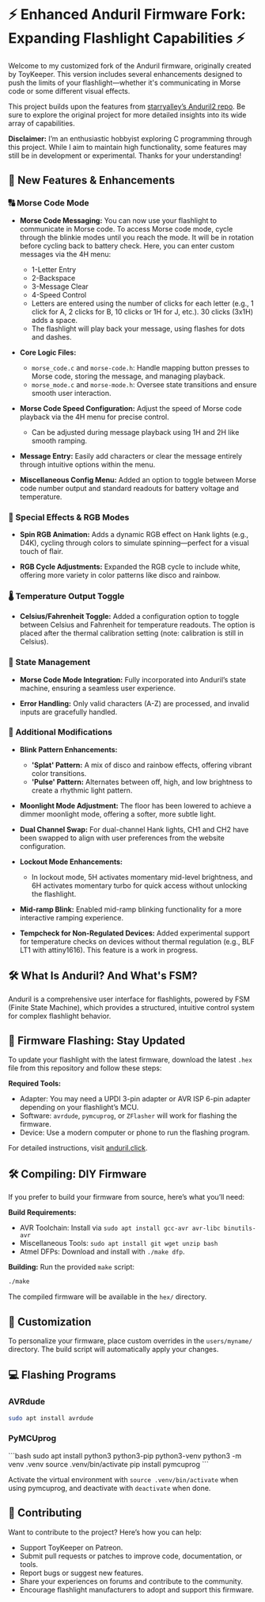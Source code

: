 # ⚡ Enhanced Anduril Firmware Fork: Expanding Flashlight Capabilities ⚡

Welcome to my customized fork of the Anduril firmware, originally created by ToyKeeper. This version includes several enhancements designed to push the limits of your flashlight—whether it's communicating in Morse code or some different visual effects.

This project builds upon the features from [starryalley’s Anduril2 repo](https://github.com/starryalley/Anduril2). Be sure to explore the original project for more detailed insights into its wide array of capabilities.

**Disclaimer:** I’m an enthusiastic hobbyist exploring C programming through this project. While I aim to maintain high functionality, some features may still be in development or experimental. Thanks for your understanding!

## 🌟 New Features & Enhancements

### 🔠 Morse Code Mode

  * **Morse Code Messaging:** You can now use your flashlight to communicate in Morse code. To access Morse code mode, cycle through the blinkie modes until you reach the mode. It will be in rotation before cycling back to battery check. Here, you can enter custom messages via the 4H menu:
    - 1-Letter Entry
    - 2-Backspace
    - 3-Message Clear
    - 4-Speed Control
    - Letters are entered using the number of clicks for each letter (e.g., 1 click for A, 2 clicks for B, 10 clicks or 1H for J, etc.). 30 clicks (3x1H) adds a space.
    - The flashlight will play back your message, using flashes for dots and dashes.
    
  * **Core Logic Files:**
    - `morse_code.c` and `morse-code.h`: Handle mapping button presses to Morse code, storing the message, and managing playback.
    - `morse_mode.c` and `morse-mode.h`: Oversee state transitions and ensure smooth user interaction.

  * **Morse Code Speed Configuration:** Adjust the speed of Morse code playback via the 4H menu for precise control.
    - Can be adjusted during message playback using 1H and 2H like smooth ramping.

  * **Message Entry:** Easily add characters or clear the message entirely through intuitive options within the menu.

  * **Miscellaneous Config Menu:** Added an option to toggle between Morse code number output and standard readouts for battery voltage and temperature.

### 🎨 Special Effects & RGB Modes

  * **Spin RGB Animation:** Adds a dynamic RGB effect on Hank lights (e.g., D4K), cycling through colors to simulate spinning—perfect for a visual touch of flair.

  * **RGB Cycle Adjustments:** Expanded the RGB cycle to include white, offering more variety in color patterns like disco and rainbow.

### 🌡️ Temperature Output Toggle

  * **Celsius/Fahrenheit Toggle:** Added a configuration option to toggle between Celsius and Fahrenheit for temperature readouts. The option is placed after the thermal calibration setting (note: calibration is still in Celsius).

### 🔄 State Management

  * **Morse Code Mode Integration:** Fully incorporated into Anduril’s state machine, ensuring a seamless user experience.
    
  * **Error Handling:** Only valid characters (A-Z) are processed, and invalid inputs are gracefully handled.

### 🔧 Additional Modifications

  * **Blink Pattern Enhancements:**
      - **'Splat' Pattern:** A mix of disco and rainbow effects, offering vibrant color transitions.
      - **'Pulse' Pattern:** Alternates between off, high, and low brightness to create a rhythmic light pattern.

  * **Moonlight Mode Adjustment:** The floor has been lowered to achieve a dimmer moonlight mode, offering a softer, more subtle light.

  * **Dual Channel Swap:** For dual-channel Hank lights, CH1 and CH2 have been swapped to align with user preferences from the website configuration.

  * **Lockout Mode Enhancements:**
      - In lockout mode, 5H activates momentary mid-level brightness, and 6H activates momentary turbo for quick access without unlocking the flashlight.

  * **Mid-ramp Blink:** Enabled mid-ramp blinking functionality for a more interactive ramping experience.

  * **Tempcheck for Non-Regulated Devices:** Added experimental support for temperature checks on devices without thermal regulation (e.g., BLF LT1 with attiny1616). This feature is a work in progress.

## 🛠️ What Is Anduril? And What's FSM?

Anduril is a comprehensive user interface for flashlights, powered by FSM (Finite State Machine), which provides a structured, intuitive control system for complex flashlight behavior.

## 🔧 Firmware Flashing: Stay Updated

To update your flashlight with the latest firmware, download the latest `.hex` file from this repository and follow these steps:

**Required Tools:**
  - Adapter: You may need a UPDI 3-pin adapter or AVR ISP 6-pin adapter depending on your flashlight’s MCU.
  - Software: `avrdude`, `pymcuprog`, or `ZFlasher` will work for flashing the firmware.
  - Device: Use a modern computer or phone to run the flashing program.

For detailed instructions, visit [anduril.click](https://anduril.click).

## 🛠️ Compiling: DIY Firmware

If you prefer to build your firmware from source, here’s what you’ll need:

**Build Requirements:**
  - AVR Toolchain: Install via `sudo apt install gcc-avr avr-libc binutils-avr`
  - Miscellaneous Tools: `sudo apt install git wget unzip bash`
  - Atmel DFPs: Download and install with `./make dfp`.

**Building:**
Run the provided `make` script:
```bash
./make
````
The compiled firmware will be available in the `hex/` directory.

## 🎨 Customization

To personalize your firmware, place custom overrides in the `users/myname/` directory. The build script will automatically apply your changes.

## 💻 Flashing Programs

### AVRdude

```bash
sudo apt install avrdude
````
### PyMCUprog

\`\`\`bash
sudo apt install python3 python3-pip python3-venv
python3 -m venv .venv
source .venv/bin/activate
pip install pymcuprog
\`\`\`

Activate the virtual environment with `source .venv/bin/activate` when using pymcuprog, and deactivate with `deactivate` when done.

## 🤝 Contributing

Want to contribute to the project? Here’s how you can help:

  - Support ToyKeeper on Patreon.
  - Submit pull requests or patches to improve code, documentation, or tools.
  - Report bugs or suggest new features.
  - Share your experiences on forums and contribute to the community.
  - Encourage flashlight manufacturers to adopt and support this firmware.



